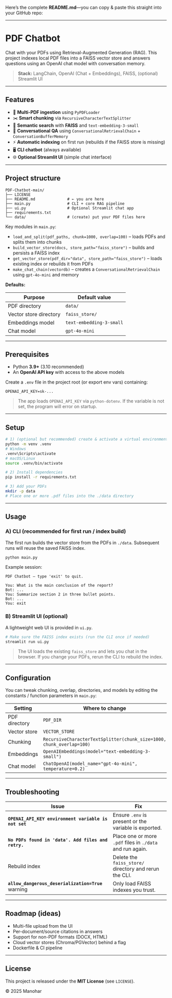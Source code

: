 Here’s the complete **README.md**—you can copy & paste this straight into your GitHub repo:

---

# PDF Chatbot

Chat with your PDFs using Retrieval-Augmented Generation (RAG).
This project indexes local PDF files into a FAISS vector store and answers questions using an OpenAI chat model with conversation memory.

> **Stack:** LangChain, OpenAI (Chat + Embeddings), FAISS, (optional) Streamlit UI

---

## Features

* 📄 **Multi-PDF ingestion** using `PyPDFLoader`
* ✂️ **Smart chunking** via `RecursiveCharacterTextSplitter`
* 🧠 **Semantic search** with **FAISS** and `text-embedding-3-small`
* 💬 **Conversational QA** using `ConversationalRetrievalChain` + `ConversationBufferMemory`
* ⚡ **Automatic indexing** on first run (rebuilds if the FAISS store is missing)
* 🖥️ **CLI chatbot** (always available)
* 🌐 **Optional Streamlit UI** (simple chat interface)

---

## Project structure

```
PDF-Chatbot-main/
├── LICENSE
├── README.md              # ← you are here
├── main.py                # CLI + core RAG pipeline
├── ui.py                  # Optional Streamlit chat app
├── requirements.txt
└── data/                  # (create) put your PDF files here
```

Key modules in `main.py`:

* `load_and_split(pdf_paths, chunk=1000, overlap=100)` – loads PDFs and splits them into chunks
* `build_vector_store(docs, store_path="faiss_store")` – builds and persists a FAISS index
* `get_vector_store(pdf_dir="data", store_path="faiss_store")` – loads existing index or rebuilds it from PDFs
* `make_chat_chain(vectordb)` – creates a `ConversationalRetrievalChain` using `gpt-4o-mini` and memory

**Defaults:**

| Purpose                | Default value            |
| ---------------------- | ------------------------ |
| PDF directory          | `data/`                  |
| Vector store directory | `faiss_store/`           |
| Embeddings model       | `text-embedding-3-small` |
| Chat model             | `gpt-4o-mini`            |

---

## Prerequisites

* Python **3.9+** (3.10 recommended)
* An **OpenAI API key** with access to the above models

Create a `.env` file in the project root (or export env vars) containing:

```
OPENAI_API_KEY=sk-...
```

> The app loads `OPENAI_API_KEY` via `python-dotenv`. If the variable is not set, the program will error on startup.

---

## Setup

```bash
# 1) (optional but recommended) create & activate a virtual environment
python -m venv .venv
# Windows
.venv\Scripts\activate
# macOS/Linux
source .venv/bin/activate

# 2) Install dependencies
pip install -r requirements.txt

# 3) Add your PDFs
mkdir -p data
# Place one or more .pdf files into the ./data directory
```

---

## Usage

### A) CLI (recommended for first run / index build)

The first run builds the vector store from the PDFs in `./data`.
Subsequent runs will reuse the saved FAISS index.

```bash
python main.py
```

Example session:

```
PDF Chatbot – type 'exit' to quit.

You: What is the main conclusion of the report?
Bot: ...
You: Summarize section 2 in three bullet points.
Bot: ...
You: exit
```

### B) Streamlit UI (optional)

A lightweight web UI is provided in `ui.py`.

```bash
# Make sure the FAISS index exists (run the CLI once if needed)
streamlit run ui.py
```

> The UI loads the existing `faiss_store` and lets you chat in the browser.
> If you change your PDFs, rerun the CLI to rebuild the index.

---

## Configuration

You can tweak chunking, overlap, directories, and models by editing the constants / function parameters in `main.py`:

| Setting       | Where to change                                                      | Default         |
| ------------- | -------------------------------------------------------------------- | --------------- |
| PDF directory | `PDF_DIR`                                                            | `"data"`        |
| Vector store  | `VECTOR_STORE`                                                       | `"faiss_store"` |
| Chunking      | `RecursiveCharacterTextSplitter(chunk_size=1000, chunk_overlap=100)` | as shown        |
| Embeddings    | `OpenAIEmbeddings(model="text-embedding-3-small")`                   | as shown        |
| Chat model    | `ChatOpenAI(model_name="gpt-4o-mini", temperature=0.2)`              | as shown        |

---

## Troubleshooting

| Issue                                                | Fix                                                       |
| ---------------------------------------------------- | --------------------------------------------------------- |
| **`OPENAI_API_KEY environment variable is not set`** | Ensure `.env` is present or the variable is exported.     |
| **`No PDFs found in 'data'. Add files and retry.`**  | Place one or more `.pdf` files in `./data` and run again. |
| Rebuild index                                        | Delete the `faiss_store/` directory and rerun the CLI.    |
| **`allow_dangerous_deserialization=True`** warning   | Only load FAISS indexes you trust.                        |

---

## Roadmap (ideas)

* Multi-file upload from the UI
* Per-document/source citations in answers
* Support for non-PDF formats (DOCX, HTML)
* Cloud vector stores (Chroma/PGVector) behind a flag
* Dockerfile & CI pipeline

---

## License

This project is released under the **MIT License** (see `LICENSE`).

© 2025 Manohar
